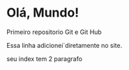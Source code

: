 # Olá, Mundo!
 Primeiro repositorio Git e Git Hub


Essa linha adicionei`diretamente no site.

seu index tem 2 paragrafo
